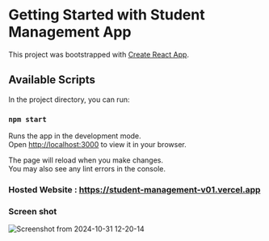 # Getting Started with Student Management App

This project was bootstrapped with [Create React App](https://github.com/facebook/create-react-app).

## Available Scripts

In the project directory, you can run:

### `npm start`

Runs the app in the development mode.\
Open [http://localhost:3000](http://localhost:3000) to view it in your browser.

The page will reload when you make changes.\
You may also see any lint errors in the console.

### Hosted Website : https://student-management-v01.vercel.app

### Screen shot
![Screenshot from 2024-10-31 12-20-14](https://github.com/user-attachments/assets/39a14fff-2b6a-44b0-893b-d5301acd608d)





